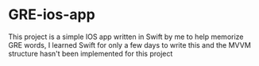 # GRE-ios-app
This project is a simple IOS app written in Swift by me to help memorize GRE words, I learned Swift for only a few days to write this and the MVVM structure hasn't been implemented for this project
